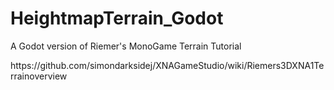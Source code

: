 # HeightmapTerrain_Godot
<p>A Godot version of Riemer's MonoGame Terrain Tutorial<p>
<p>https://github.com/simondarksidej/XNAGameStudio/wiki/Riemers3DXNA1Terrainoverview<p>
